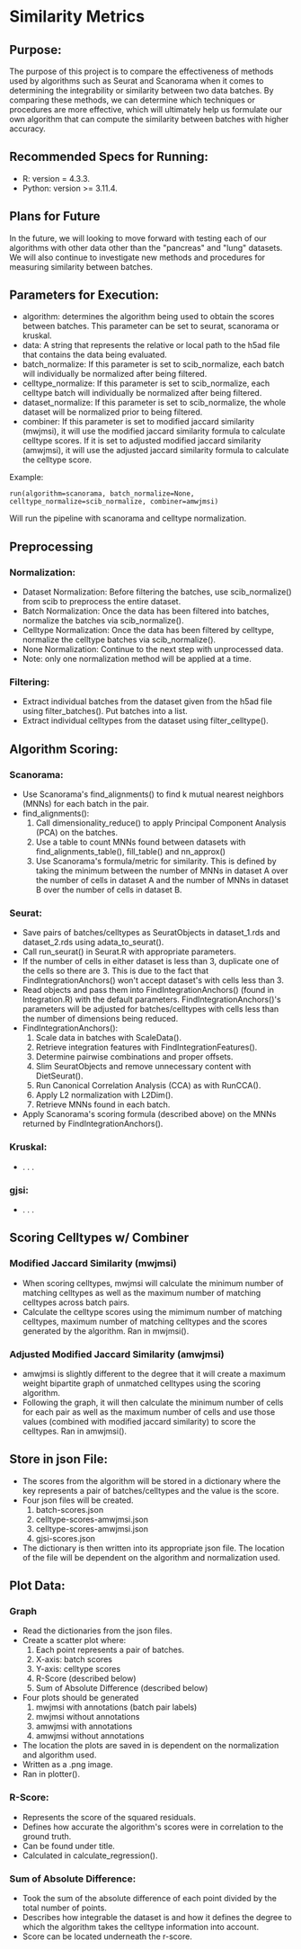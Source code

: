 # Similarity Metrics 

## Purpose:
The purpose of this project is to compare the effectiveness of methods used by algorithms such as Seurat and Scanorama when it comes to determining the integrability or similarity between two data batches. By comparing these methods, we can determine which techniques or procedures are more effective, which will ultimately help us formulate our own algorithm that can compute the similarity between batches with higher accuracy.

## Recommended Specs for Running: 
- R: version = 4.3.3.
- Python: version >= 3.11.4.

## Plans for Future
In the future, we will looking to move forward with testing each of our algorithms with other data other than the "pancreas" and "lung" datasets. 
We will also continue to investigate new methods and procedures for measuring similarity between batches. 

## Parameters for Execution: 
- algorithm: determines the algorithm being used to obtain the scores between batches. This parameter can be set to seurat, scanorama or kruskal. 
- data: A string that represents the relative or local path to the h5ad file that contains the data being evaluated. 
- batch_normalize: If this parameter is set to scib_normalize, each batch will individually be normalized after being filtered. 
- celltype_normalize: If this parameter is set to scib_normalize, each celltype batch will individually be normalized after being filtered.
- dataset_normalize: If this parameter is set to scib_normalize, the whole dataset will be normalized prior to being filtered.
- combiner: If this parameter is set to modified jaccard similarity (mwjmsi), it will use the modified jaccard similarity formula to calculate celltype scores. If it is set to adjusted modified jaccard similarity (amwjmsi), it will use the adjusted jaccard similarity formula to calculate the celltype score. 


Example: 
```
run(algorithm=scanorama, batch_normalize=None, celltype_normalize=scib_normalize, combiner=amwjmsi)
```
Will run the pipeline with scanorama and celltype normalization. 

## Preprocessing 
### Normalization:
- Dataset Normalization: Before filtering the batches, use scib_normalize() from scib to preprocess the entire dataset.
- Batch Normalization: Once the data has been filtered into batches, normalize the batches via scib_normalize(). 
- Celltype Normalization: Once the data has been filtered by celltype, normalize the celltype batches via scib_normalize().
- None Normalization: Continue to the next step with unprocessed data.
- Note: only one normalization method will be applied at a time. 

### Filtering:
- Extract individual batches from the dataset given from the h5ad file using filter_batches(). Put batches into a list.
- Extract individual celltypes from the dataset using filter_celltype(). 
        
## Algorithm Scoring:
### Scanorama:
- Use Scanorama's find_alignments() to find k mutual nearest neighbors (MNNs) for each batch in the pair.
- find_alignments():
    1) Call dimensionality_reduce() to apply Principal Component Analysis (PCA) on the batches.
    2) Use a table to count MNNs found between datasets with find_alignments_table(), fill_table() and nn_approx()
    3) Use Scanorama's formula/metric for similarity. This is defined by taking the minimum between the number of MNNs in dataset A over the number of cells in dataset A and the number of MNNs in dataset B over the number of cells in dataset B.

### Seurat:
- Save pairs of batches/celltypes as SeuratObjects in dataset_1.rds and dataset_2.rds using adata_to_seurat().
- Call run_seurat() in Seurat.R with appropriate parameters.
- If the number of cells in either dataset is less than 3, duplicate one of the cells so there are 3. This is due to the fact  that FindIntegrationAnchors() won't accept dataset's with cells less than 3. 
- Read objects and pass them into FindIntegrationAnchors() (found in Integration.R) with the default parameters. 
  FindIntegrationAnchors()'s parameters will be adjusted for batches/celltypes with cells less than the number of
  dimensions being reduced.
- FindIntegrationAnchors():
    1) Scale data in batches with ScaleData().
    2) Retrieve integration features with FindIntegrationFeatures().
    3) Determine pairwise combinations and proper offsets.
    4) Slim SeuratObjects and remove unnecessary content with DietSeurat().
    5) Run Canonical Correlation Analysis (CCA) as with RunCCA().
    6) Apply L2 normalization with L2Dim().
    7) Retrieve MNNs found in each batch.
- Apply Scanorama's scoring formula (described above) on the MNNs returned by FindIntegrationAnchors().

### Kruskal: 
- . . .

### gjsi:
- . . .

## Scoring Celltypes w/ Combiner
### Modified Jaccard Similarity (mwjmsi)
- When scoring celltypes, mwjmsi will calculate the minimum number of matching celltypes as well as the maximum
  number of matching celltypes across batch pairs. 
- Calculate the celltype scores using the mimimum number of matching celltypes, maximum number of matching celltypes
  and the scores generated by the algorithm. Ran in mwjmsi().

### Adjusted Modified Jaccard Similarity (amwjmsi)
- amwjmsi is slightly different to the degree that it will create a maximum weight bipartite graph of unmatched
  celltypes using the scoring algorithm.
- Following the graph, it will then calculate the minimum number of cells for each pair as well as the maximum
  number of cells and use those values (combined with modified jaccard similarity) to score the celltypes. 
  Ran in amwjmsi().

## Store in json File:
- The scores from the algorithm will be stored in a dictionary where the key represents a pair of batches/celltypes
and the value is the score.
- Four json files will be created. 
  1) batch-scores.json
  2) celltype-scores-amwjmsi.json
  3) celltype-scores-amwjmsi.json
  3) gjsi-scores.json
- The dictionary is then written into its appropriate json file. The location of the file will be dependent on the algorithm and 
normalization used. 

## Plot Data:
### Graph
- Read the dictionaries from the json files.
- Create a scatter plot where:
  1) Each point represents a pair of batches.
  2) X-axis: batch scores
  2) Y-axis: celltype scores
  3) R-Score (described below)
  4) Sum of Absolute Difference (described below) 
- Four plots should be generated
  1) mwjmsi with annotations (batch pair labels) 
  2) mwjmsi without annotations
  3) amwjmsi with annotations
  4) amwjmsi without annotations 
- The location the plots are saved in is dependent on the normalization and algorithm used.
- Written as a .png image. 
- Ran in plotter().

### R-Score:
- Represents the score of the squared residuals.
- Defines how accurate the algorithm's scores were in correlation to the ground truth. 
- Can be found under title.
- Calculated in calculate_regression().

### Sum of Absolute Difference:
- Took the sum of the absolute difference of each point divided by the total number of points. 
- Describes how integrable the dataset is and how it defines the degree to which the algorithm
  takes the celltype information into account. 
- Score can be located underneath the r-score.
             
